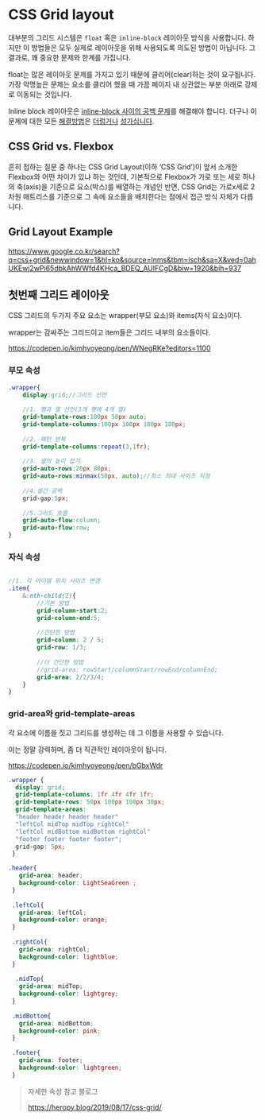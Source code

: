 # CSS Grid layout

대부분의 그리드 시스템은 `float` 혹은 `inline-block` 레이아웃 방식을 사용합니다. 하지만 이 방법들은 모두 실제로 레이아웃을 위해 사용되도록 의도된 방법이 아닙니다. 그 결과로, 꽤 중요한 문제와 한계를 가집니다.

float는 많은 레이아웃 문제를 가지고 있기 때문에 클리어(clear)하는 것이 요구됩니다. 가장 악명높은 문제는 요소를 클리어 했을 때 가끔 페이지 내 상관없는 부분 아래로 강제로 이동되는 것입니다. 

Inline block 레이아웃은 [inline-block 사이의 공백 문제](http://css-tricks.com/fighting-the-space-between-inline-block-elements/)를 해결해야 합니다. 더구나 이 문제에 대한 모든 [해결방법](http://davidwalsh.name/remove-whitespace-inline-block)은 [더럽거나](https://github.com/suitcss/components-grid/blob/master/lib/grid.css#L30) [성가십니다](https://twitter.com/thierrykoblentz/status/305152267374428160).



## CSS Grid vs. Flexbox

흔히 접하는 질문 중 하나는 CSS Grid Layout(이하 ‘CSS Grid’)이 앞서 소개한 Flexbox와 어떤 차이가 있냐 하는 것인데, 기본적으로 Flexbox가 가로 또는 세로 하나의 축(axis)을 기준으로 요소(박스)를 배열하는 개념인 반면, CSS Grid는 가로x세로 2차원 매트리스를 기준으로 그 속에 요소들을 배치한다는 점에서 접근 방식 자체가 다릅니다.



## Grid Layout Example

https://www.google.co.kr/search?q=css+grid&newwindow=1&hl=ko&source=lnms&tbm=isch&sa=X&ved=0ahUKEwj2wPi65dbkAhWWfd4KHca_BDEQ_AUIFCgD&biw=1920&bih=937



## **첫번째 그리드 레이아웃**

 CSS 그리드의 두가지 주요 요소는 wrapper(부모 요소)와 items(자식 요소)이다. 

wrapper는 감싸주는 그리드이고 item들은 그리드 내부의 요소들이다.

https://codepen.io/kimhyoyeong/pen/WNegRKe?editors=1100

### 부모 속성

```scss
.wrapper{
    display:grid;//그리드 선언
    
    //1. 행과 열 선언(3개 행에 4개 열)
 	grid-template-rows:100px 50px auto;
    grid-template-columns:100px 100px 100px 100px;
    
    //2. 패턴 반복
    grid-template-columns:repeat(3,1fr);
    
    //3. 셀의 높이 잡기
    grid-auto-rows:20px 80px;
    grid-auto-rows:minmax(50px, auto);//최소 최대 사이즈 지정
    
    //4.셀간 공백
    grid-gap:5px;
    
    //5.그리드 흐름
    grid-auto-flow:column;
    grid-auto-flow:row;
}

```



### 자식 속성

```scss

//1. 각 아이템 위치 사이즈 변경
.item{
    &:nth-child(2){
        //기본 방법
        grid-column-start:2;
        grid-column-end:5;
        
        //간단한 방법
        grid-column: 2 / 5;
        grid-row: 1/3;
        
        //더 간단한 방법
        //grid-area: rowStart/columnStart/rowEnd/columnEnd;
        grid-area: 2/2/3/4;
    }
}
```



### grid-area와 grid-template-areas

각 요소에 이름을 짓고 그리드를 생성하는 데 그 이름을 사용할 수 있습니다. 

이는 정말 강력하며, 좀 더 직관적인 레이아웃이 됩니다.

https://codepen.io/kimhyoyeong/pen/bGbxWdr

```scss
.wrapper {
  display: grid;
  grid-template-columns: 1fr 4fr 4fr 1fr;
  grid-template-rows: 50px 100px 100px 30px;
  grid-template-areas:
  "header header header header"
  "leftCol midTop midTop rightCol"
  "leftCol midBottom midBottom rightCol"
  "footer footer footer footer";
  grid-gap: 5px;
 }

.header{
   grid-area: header;
   background-color: LightSeaGreen ;
 }
  
 .leftCol{
   grid-area: leftCol;
   background-color: orange;
 }
  
 .rightCol{
   grid-area: rightCol;
   background-color: lightblue;
 }
  
  .midTop{
   grid-area: midTop;
   background-color: lightgrey;
 }
  
 .midBottom{
   grid-area: midBottom;
   background-color: pink;
 }
  
 .footer{
   grid-area: footer;
   background-color: lightgreen;
 }
```



> 자세한 속성 참고 블로그
>
> https://heropy.blog/2019/08/17/css-grid/